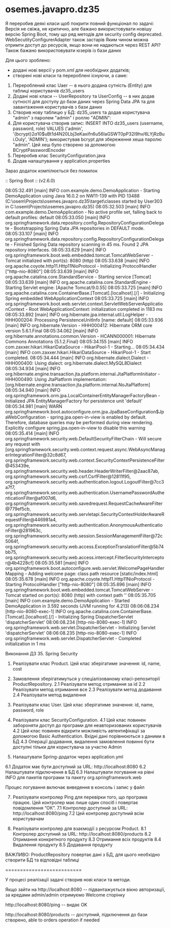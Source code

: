 # osemes.javapro.dz35

Я переробив деякі класи щоб покрити повний функціонал по задачі:
    Версія не свіжа, не критично, але бажано використовувати новішу версію Spring Boot, тому що ряд методів для security config deprecated.
    WebSecutityConfigurerAdapter також застарів
    Яким чином можна отримти доступ до ресурсів, якщо вони не надаються через REST API?
    Також бажано використовувати юзерів із бази даних

Для цього зроблено:
- додані нові версії у pom.xml для необхідних додатків;
- створені нові класи та перероблені існуючи, а саме:

1. Перероблений клас Uaer -- в нього додана сутність (Entity) для таблиці користувачів dz35_users
2. Додані нові класи -- UserRepository та UserConfig -- в них додав сутності для доступу до бази даних через Spring Data JPA та для завантаження користувачів з бази даних
3. Створив нову таблицю у БД: dz35_users та додав користувача "admin" з паролем "admin" і роллю "ADMIN":
4. Для користувача створив запис:
INSERT INTO dz35_users (username, password, role)
VALUES ('admin', '{bcrypt}$2a$10$uBt1d4N20Lbj3eKaxifn6u56IaGSWT0pP32I9hv/6LYjRzBui.OuIy', 'ADMIN');
використував bcrypt для збереження хеша паролю "admin". Цей хеш було створено за допомогою BCryptPasswordEncoder 
5. Переробив клас SecurityConfiguration.java
6. Додав налаштування у application.properties

Зараз додаток компілюється без помилок

 :: Spring Boot ::                (v2.6.0)

08:05:32.491 [main] INFO  com.example.demo.DemoApplication - Starting DemoApplication using Java 16.0.2 on NW11-139 with PID 13488 (C:\osem\Projects\osemes.javapro.dz35\target\classes started by User303 in C:\osem\Projects\osemes.javapro.dz35)
08:05:32.503 [main] INFO  com.example.demo.DemoApplication - No active profile set, falling back to default profiles: default
08:05:33.050 [main] INFO  org.springframework.data.repository.config.RepositoryConfigurationDelegate - Bootstrapping Spring Data JPA repositories in DEFAULT mode.
08:05:33.107 [main] INFO  org.springframework.data.repository.config.RepositoryConfigurationDelegate - Finished Spring Data repository scanning in 45 ms. Found 2 JPA repository interfaces.
08:05:33.629 [main] INFO  org.springframework.boot.web.embedded.tomcat.TomcatWebServer - Tomcat initialized with port(s): 8080 (http)
08:05:33.638 [main] INFO  org.apache.coyote.http11.Http11NioProtocol - Initializing ProtocolHandler ["http-nio-8080"]
08:05:33.639 [main] INFO  org.apache.catalina.core.StandardService - Starting service [Tomcat]
08:05:33.639 [main] INFO  org.apache.catalina.core.StandardEngine - Starting Servlet engine: [Apache Tomcat/9.0.55]
08:05:33.725 [main] INFO  org.apache.catalina.core.ContainerBase.[Tomcat].[localhost].[/] - Initializing Spring embedded WebApplicationContext
08:05:33.725 [main] INFO  org.springframework.boot.web.servlet.context.ServletWebServerApplicationContext - Root WebApplicationContext: initialization completed in 1183 ms
08:05:33.892 [main] INFO  org.hibernate.jpa.internal.util.LogHelper - HHH000204: Processing PersistenceUnitInfo [name: default]
08:05:33.936 [main] INFO  org.hibernate.Version - HHH000412: Hibernate ORM core version 5.6.1.Final
08:05:34.062 [main] INFO  org.hibernate.annotations.common.Version - HCANN000001: Hibernate Commons Annotations {5.1.2.Final}
08:05:34.155 [main] INFO  com.zaxxer.hikari.HikariDataSource - HikariPool-1 - Starting...
08:05:34.434 [main] INFO  com.zaxxer.hikari.HikariDataSource - HikariPool-1 - Start completed.
08:05:34.444 [main] INFO  org.hibernate.dialect.Dialect - HHH000400: Using dialect: org.hibernate.dialect.MySQL8Dialect
08:05:34.934 [main] INFO  org.hibernate.engine.transaction.jta.platform.internal.JtaPlatformInitiator - HHH000490: Using JtaPlatform implementation: [org.hibernate.engine.transaction.jta.platform.internal.NoJtaPlatform]
08:05:34.940 [main] INFO  org.springframework.orm.jpa.LocalContainerEntityManagerFactoryBean - Initialized JPA EntityManagerFactory for persistence unit 'default'
08:05:34.981 [main] WARN  org.springframework.boot.autoconfigure.orm.jpa.JpaBaseConfiguration$JpaWebConfiguration - spring.jpa.open-in-view is enabled by default. Therefore, database queries may be performed during view rendering. Explicitly configure spring.jpa.open-in-view to disable this warning
08:05:35.414 [main] INFO  org.springframework.security.web.DefaultSecurityFilterChain - Will secure any request with [org.springframework.security.web.context.request.async.WebAsyncManagerIntegrationFilter@32c8d67, org.springframework.security.web.context.SecurityContextPersistenceFilter@453439e, org.springframework.security.web.header.HeaderWriterFilter@2aac87ab, org.springframework.security.web.csrf.CsrfFilter@12811f95, org.springframework.security.web.authentication.logout.LogoutFilter@7cc3a7f7, org.springframework.security.web.authentication.UsernamePasswordAuthenticationFilter@af007d6, org.springframework.security.web.savedrequest.RequestCacheAwareFilter@779ef5cb, org.springframework.security.web.servletapi.SecurityContextHolderAwareRequestFilter@446981a4, org.springframework.security.web.authentication.AnonymousAuthenticationFilter@281963c, org.springframework.security.web.session.SessionManagementFilter@72c5064f, org.springframework.security.web.access.ExceptionTranslationFilter@5b74bb75, org.springframework.security.web.access.intercept.FilterSecurityInterceptor@4b4228cf]
08:05:35.581 [main] INFO  org.springframework.boot.autoconfigure.web.servlet.WelcomePageHandlerMapping - Adding welcome page: class path resource [static/index.html]
08:05:35.678 [main] INFO  org.apache.coyote.http11.Http11NioProtocol - Starting ProtocolHandler ["http-nio-8080"]
08:05:35.696 [main] INFO  org.springframework.boot.web.embedded.tomcat.TomcatWebServer - Tomcat started on port(s): 8080 (http) with context path ''
08:05:35.705 [main] INFO  com.example.demo.DemoApplication - Started DemoApplication in 3.592 seconds (JVM running for 4.213)
08:06:08.234 [http-nio-8080-exec-1] INFO  org.apache.catalina.core.ContainerBase.[Tomcat].[localhost].[/] - Initializing Spring DispatcherServlet 'dispatcherServlet'
08:06:08.234 [http-nio-8080-exec-1] INFO  org.springframework.web.servlet.DispatcherServlet - Initializing Servlet 'dispatcherServlet'
08:06:08.235 [http-nio-8080-exec-1] INFO  org.springframework.web.servlet.DispatcherServlet - Completed initialization in 1 ms



 

Виконання ДЗ 35. Spring Security

1. Реалізувати клас Product. Цей клас зберігатиме значення: id, name, cost

2. Замовлення зберігатимуться у спеціалізованому класі-репозиторії ProductRepository.
2.1 Реалізувати метод отримання за id
2.2 Реалізувати метод отримання все
2.3 Реалізувати метод додавання
2.4 Реалізувати метод видалення

3. Реалізувати клас User. Цей клас зберігатиме значення: id, name, password, role

4. Реалізувати клас SecurityConfiguration.
4.1 Цей клас повинен забороняти доступ до програми для неавторизованих користувачів
4.2 Цей клас повинен відкрити можливість автентифікації за допомогою Basic Authentication. Вхідні дані порівнюються з даними в БД
4.3 Операції додавання, видалення замовлення повинні бути доступні тільки для користувача за участю Admin

5. Налаштувати Spring-додаток через application.yml

6.1 Додаток має бути доступний за URL: http://localhost:8080
6.2 Налаштувати підключення в БД
6.3 Налаштувати логування на рівні INFO для пакетів програми та пакету org.springframework.web 

Процес логування включає виведення в консоль і запис у файл

7. Реалізувати контролер Ping для перевірки того, що програма працює. Цей контролер має лише один спосіб і повертає повідомлення “ОК”.
7.1 Контролер доступний за URL: http://localhost:8080/ping
7.2 Цей контролер доступний всім користувачам

8. Реалізувати контролер для взаємодії з ресурсом Product.
8.1 Контролер доступний за URL: http://localhost:8080/products
8.2 Отримання конкретного продукту
8.3 Отримання всіх продуктів
8.4 Видалення продукту
8.5 Додавання продукту

ВАЖЛИВО: ProductRepository повертає дані з БД, для цього необхідно створити БД та відповідні таблиці

==========================

У процесі реалізації задачі створив нові класи та методи.

Якщо зайти на http://localhost:8080 -- підвантажується вікно авторизації, за кредами admin/admin отримуємо Welcome сторінку

http://localhost:8080/ping -- видає OK

http://localhost:8080/products -- доступний, підключення до бази створено, able to orders operation if needed
